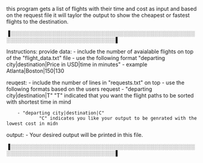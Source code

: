 this program gets a list of flights with their time and cost as input and 
based on the request file it will taylor the output to show the cheapest or fastest
flights to the destination. 

▐░░░░░░░░░░░░░░░░░░░░░░░░░░░░░░░░░░░░░░░░░░░░░░░░░░░░░░░░░░░░░░░░░░░░░░░░░░░░░░▌

Instructions:
provide data:
    - include the number of avaialable flights on top of the "flight_data.txt" file
    - use the following format "departing city|destination|Price in USD|time in minutes"
        - example Atlanta|Boston|150|130

reuqest:
    - include the number of lines in "requests.txt" on top
    - use the following formats based on the users request 
        - "departing city|destination|T" 
                "T" indicated that you want the flight paths to be sorted with shortest time in mind
        
        - "departing city|destination|C" 
                "C" indicates you like your output to be genrated with the lowest cost in midn 

output: 
    - Your desired output will be printed in this file. 

▐░░░░░░░░░░░░░░░░░░░░░░░░░░░░░░░░░░░░░░░░░░░░░░░░░░░░░░░░░░░░░░░░░░░░░░░░░░░░░░▌
